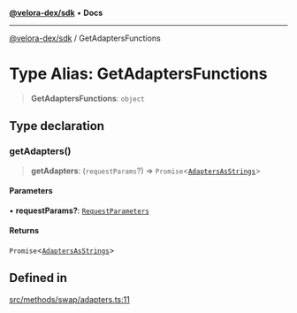 [**@velora-dex/sdk**](../README.md) • **Docs**

***

[@velora-dex/sdk](../globals.md) / GetAdaptersFunctions

# Type Alias: GetAdaptersFunctions

> **GetAdaptersFunctions**: `object`

## Type declaration

### getAdapters()

> **getAdapters**: (`requestParams`?) => `Promise`\<[`AdaptersAsStrings`](../-internal-/type-aliases/AdaptersAsStrings.md)\>

#### Parameters

• **requestParams?**: [`RequestParameters`](../-internal-/type-aliases/RequestParameters.md)

#### Returns

`Promise`\<[`AdaptersAsStrings`](../-internal-/type-aliases/AdaptersAsStrings.md)\>

## Defined in

[src/methods/swap/adapters.ts:11](https://github.com/VeloraDEX/sdk/blob/feat/extend_delta_orders_filtering/src/methods/swap/adapters.ts#L11)
